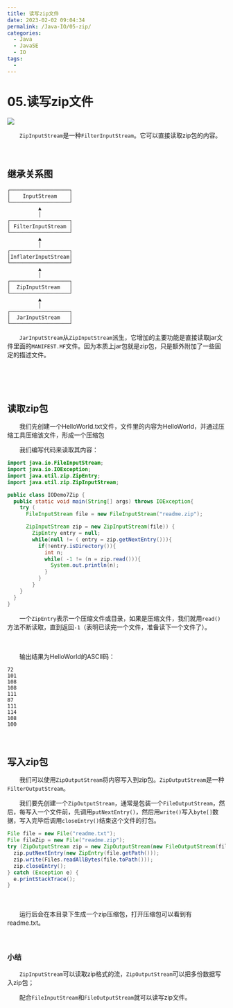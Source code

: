 ```yaml
---
title: 读写zip文件
date: 2023-02-02 09:04:34
permalink: /Java-IO/05-zip/
categories:
  - Java
  - JavaSE
  - IO
tags:
  - 
---
```



# 05.读写zip文件

![](https://image.peterjxl.com/blog/135.png)

　　`ZipInputStream`是一种`FilterInputStream`。它可以直接读取zip包的内容。

<!-- more -->
　　‍

## 继承关系图

```
┌───────────────────┐
│    InputStream    │
└───────────────────┘
          ▲
          │
┌───────────────────┐
│ FilterInputStream │
└───────────────────┘
          ▲
          │
┌───────────────────┐
│InflaterInputStream│
└───────────────────┘
          ▲
          │
┌───────────────────┐
│  ZipInputStream   │
└───────────────────┘
          ▲
          │
┌───────────────────┐
│  JarInputStream   │
└───────────────────┘
```

　　`JarInputStream`从`ZipInputStream`派生，它增加的主要功能是直接读取jar文件里面的`MANIFEST.MF`文件。因为本质上jar包就是zip包，只是额外附加了一些固定的描述文件。

　　‍

　　‍

## 读取zip包

　　我们先创建一个HelloWorld.txt文件，文件里的内容为HelloWorld，并通过压缩工具压缩该文件，形成一个压缩包

　　我们编写代码来读取其内容：

```java
import java.io.FileInputStream;
import java.io.IOException;
import java.util.zip.ZipEntry;
import java.util.zip.ZipInputStream;

public class IODemo7Zip {
  public static void main(String[] args) throws IOException{
    try ( 
      FileInputStream file = new FileInputStream("readme.zip");

      ZipInputStream zip = new ZipInputStream(file)) {
        ZipEntry entry = null;
        while(null != ( entry = zip.getNextEntry())){
          if(!entry.isDirectory()){
            int n;
            while( -1 != (n = zip.read())){
              System.out.println(n);
            }
          }
        }
    }
  }
}

```

　　一个`ZipEntry`表示一个压缩文件或目录，如果是压缩文件，我们就用`read()`方法不断读取，直到返回`-1`（表明已读完一个文件，准备读下一个文件了）。

　　‍

　　输出结果为HelloWorld的ASCII码：

```
72
101
108
108
111
87
111
114
108
100
```

　　‍

## 写入zip包

　　我们可以使用`ZipOutputStream`将内容写入到zip包。`ZipOutputStream`是一种`FilterOutputStream`。

　　我们要先创建一个`ZipOutputStream`，通常是包装一个`FileOutputStream`，然后，每写入一个文件前，先调用`putNextEntry()`，然后用`write()`写入`byte[]`数据，写入完毕后调用`closeEntry()`结束这个文件的打包。

```java
File file = new File("readme.txt");
File fileZip = new File("readme.zip");
try (ZipOutputStream zip = new ZipOutputStream(new FileOutputStream(fileZip))) {
  zip.putNextEntry(new ZipEntry(file.getPath()));
  zip.write(Files.readAllBytes(file.toPath()));
  zip.closeEntry();
} catch (Exception e) {
  e.printStackTrace();
} 
```

　　‍

　　运行后会在本目录下生成一个zip压缩包，打开压缩包可以看到有readme.txt。

　　‍

### 小结

　　`ZipInputStream`可以读取zip格式的流，`ZipOutputStream`可以把多份数据写入zip包；

　　配合`FileInputStream`和`FileOutputStream`就可以读写zip文件。
